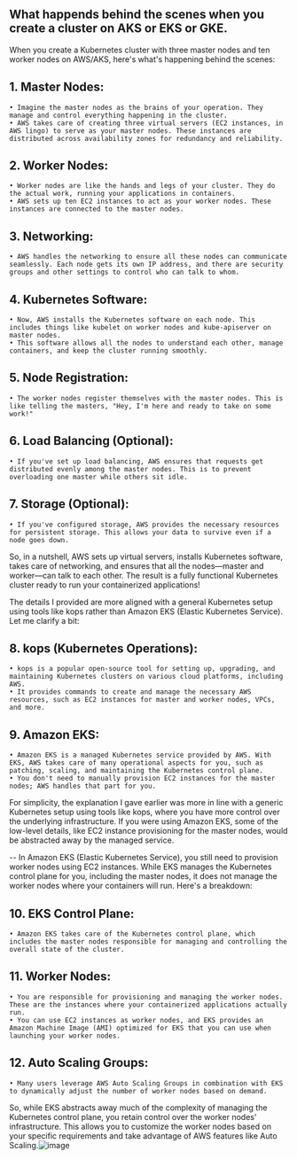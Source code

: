 ## What happends behind the scenes when you create a cluster on AKS or EKS or GKE.

When you create a Kubernetes cluster with three master nodes and ten worker nodes on AWS/AKS, here's what's happening behind the scenes:

## 1. Master Nodes:
	• Imagine the master nodes as the brains of your operation. They manage and control everything happening in the cluster.
	• AWS takes care of creating three virtual servers (EC2 instances, in AWS lingo) to serve as your master nodes. These instances are distributed across availability zones for redundancy and reliability.
## 2. Worker Nodes:
	• Worker nodes are like the hands and legs of your cluster. They do the actual work, running your applications in containers.
	• AWS sets up ten EC2 instances to act as your worker nodes. These instances are connected to the master nodes.
## 3. Networking:
	• AWS handles the networking to ensure all these nodes can communicate seamlessly. Each node gets its own IP address, and there are security groups and other settings to control who can talk to whom.
## 4. Kubernetes Software:
	• Now, AWS installs the Kubernetes software on each node. This includes things like kubelet on worker nodes and kube-apiserver on master nodes.
	• This software allows all the nodes to understand each other, manage containers, and keep the cluster running smoothly.
## 5. Node Registration:
	• The worker nodes register themselves with the master nodes. This is like telling the masters, "Hey, I'm here and ready to take on some work!"
## 6. Load Balancing (Optional):
	• If you've set up load balancing, AWS ensures that requests get distributed evenly among the master nodes. This is to prevent overloading one master while others sit idle.
## 7. Storage (Optional):
	• If you've configured storage, AWS provides the necessary resources for persistent storage. This allows your data to survive even if a node goes down.
So, in a nutshell, AWS sets up virtual servers, installs Kubernetes software, takes care of networking, and ensures that all the nodes—master and worker—can talk to each other. The result is a fully functional Kubernetes cluster ready to run your containerized applications!


The details I provided are more aligned with a general Kubernetes setup using tools like kops rather than Amazon EKS (Elastic Kubernetes Service). Let me clarify a bit:

## 8. kops (Kubernetes Operations):
	• kops is a popular open-source tool for setting up, upgrading, and maintaining Kubernetes clusters on various cloud platforms, including AWS.
	• It provides commands to create and manage the necessary AWS resources, such as EC2 instances for master and worker nodes, VPCs, and more.
## 9. Amazon EKS:
	• Amazon EKS is a managed Kubernetes service provided by AWS. With EKS, AWS takes care of many operational aspects for you, such as patching, scaling, and maintaining the Kubernetes control plane.
	• You don't need to manually provision EC2 instances for the master nodes; AWS handles that part for you.
For simplicity, the explanation I gave earlier was more in line with a generic Kubernetes setup using tools like kops, where you have more control over the underlying infrastructure. If you were using Amazon EKS, some of the low-level details, like EC2 instance provisioning for the master nodes, would be abstracted away by the managed service.

-- In Amazon EKS (Elastic Kubernetes Service), you still need to provision worker nodes using EC2 instances. While EKS manages the Kubernetes control plane for you, including the master nodes, it does not manage the worker nodes where your containers will run.
Here's a breakdown:
## 10. EKS Control Plane:
	• Amazon EKS takes care of the Kubernetes control plane, which includes the master nodes responsible for managing and controlling the overall state of the cluster.
## 11. Worker Nodes:
	• You are responsible for provisioning and managing the worker nodes. These are the instances where your containerized applications actually run.
	• You can use EC2 instances as worker nodes, and EKS provides an Amazon Machine Image (AMI) optimized for EKS that you can use when launching your worker nodes.
## 12. Auto Scaling Groups:
	• Many users leverage AWS Auto Scaling Groups in combination with EKS to dynamically adjust the number of worker nodes based on demand.
So, while EKS abstracts away much of the complexity of managing the Kubernetes control plane, you retain control over the worker nodes' infrastructure. This allows you to customize the worker nodes based on your specific requirements and take advantage of AWS features like Auto Scaling.![image](https://github.com/jalaluddinmohammed/DevOps-Diary/assets/145260536/8d96f3f2-ab4a-4dfc-b8ea-88a49163019a)
